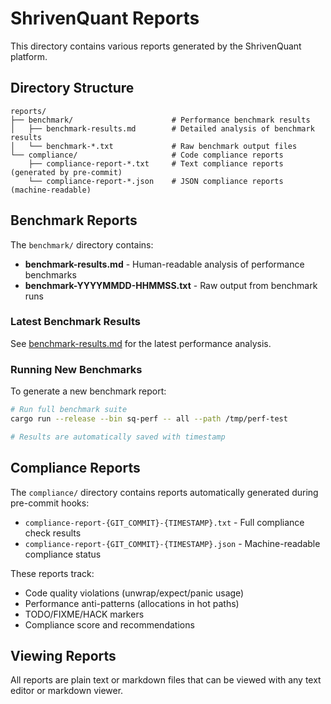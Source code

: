 # ShrivenQuant Reports

This directory contains various reports generated by the ShrivenQuant platform.

## Directory Structure

```
reports/
├── benchmark/                      # Performance benchmark results
│   ├── benchmark-results.md        # Detailed analysis of benchmark results
│   └── benchmark-*.txt             # Raw benchmark output files
└── compliance/                     # Code compliance reports
    ├── compliance-report-*.txt     # Text compliance reports (generated by pre-commit)
    └── compliance-report-*.json    # JSON compliance reports (machine-readable)
```

## Benchmark Reports

The `benchmark/` directory contains:
- **benchmark-results.md** - Human-readable analysis of performance benchmarks
- **benchmark-YYYYMMDD-HHMMSS.txt** - Raw output from benchmark runs

### Latest Benchmark Results

See [benchmark-results.md](benchmark/benchmark-results.md) for the latest performance analysis.

### Running New Benchmarks

To generate a new benchmark report:

```bash
# Run full benchmark suite
cargo run --release --bin sq-perf -- all --path /tmp/perf-test

# Results are automatically saved with timestamp
```

## Compliance Reports

The `compliance/` directory contains reports automatically generated during pre-commit hooks:
- `compliance-report-{GIT_COMMIT}-{TIMESTAMP}.txt` - Full compliance check results
- `compliance-report-{GIT_COMMIT}-{TIMESTAMP}.json` - Machine-readable compliance status

These reports track:
- Code quality violations (unwrap/expect/panic usage)
- Performance anti-patterns (allocations in hot paths)
- TODO/FIXME/HACK markers
- Compliance score and recommendations

## Viewing Reports

All reports are plain text or markdown files that can be viewed with any text editor or markdown viewer.
